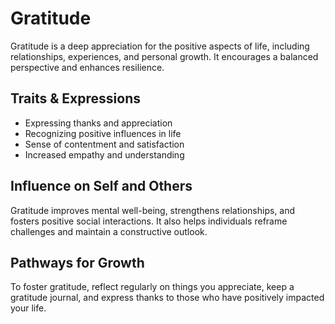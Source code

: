 # Gratitude

Gratitude is a deep appreciation for the positive aspects of life, including relationships, experiences, and personal growth. It encourages a balanced perspective and enhances resilience.

## Traits & Expressions

- Expressing thanks and appreciation
- Recognizing positive influences in life
- Sense of contentment and satisfaction
- Increased empathy and understanding

## Influence on Self and Others

Gratitude improves mental well-being, strengthens relationships, and fosters positive social interactions. It also helps individuals reframe challenges and maintain a constructive outlook.

## Pathways for Growth

To foster gratitude, reflect regularly on things you appreciate, keep a gratitude journal, and express thanks to those who have positively impacted your life.
